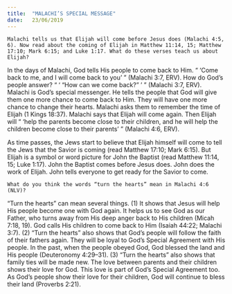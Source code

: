 ```yaml
---
title:  "MALACHI’S SPECIAL MESSAGE"
date:   23/06/2019
---
```


`Malachi tells us that Elijah will come before Jesus does (Malachi 4:5, 6). Now read about the coming of Elijah in Matthew 11:14, 15; Matthew 17:10; Mark 6:15; and Luke 1:17. What do these verses teach us about Elijah?`

In the days of Malachi, God tells His people to come back to Him. “ ‘Come back to me, and I will come back to you’ ” (Malachi 3:7, ERV). How do God’s people answer? “ ‘ “How can we come back?” ’ ” (Malachi 3:7, ERV). Malachi is God’s special messenger. He tells the people that God will give them one more chance to come back to Him. They will have one more chance to change their hearts. Malachi asks them to remember the time of Elijah (1 Kings 18:37). Malachi says that Elijah will come again. Then Elijah will “ ‘help the parents become close to their children, and he will help the children become close to their parents’ ” (Malachi 4:6, ERV). 

As time passes, the Jews start to believe that Elijah himself will come to tell the Jews that the Savior is coming (read Matthew 17:10; Mark 6:15). But Elijah is a symbol or word picture for John the Baptist (read Matthew 11:14, 15; Luke 1:17). John the Baptist comes before Jesus does. John does the work of Elijah. John tells everyone to get ready for the Savior to come.

`What do you think the words “turn the hearts” mean in Malachi 4:6 (NLV)?`

“Turn the hearts” can mean several things. (1) It shows that Jesus will help His people become one with God again. It helps us to see God as our Father, who turns away from His deep anger back to His children (Micah 7:18, 19). God calls His children to come back to Him (Isaiah 44:22; Malachi 3:7). (2) “Turn the hearts” also shows that God’s people will follow the faith of their fathers again. They will be loyal to God’s Special Agreement with His people. In the past, when the people obeyed God, God blessed the land and His people (Deuteronomy 4:29–31). (3) “Turn the hearts” also shows that family ties will be made new. The love between parents and their children shows their love for God. This love is part of God’s Special Agreement too. As God’s people show their love for their children, God will continue to bless their land (Proverbs 2:21).